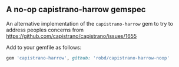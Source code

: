 ## A no-op capistrano-harrow gemspec

An alternative implementation of the `capistrano-harrow` gem to try
to address peoples concerns from https://github.com/capistrano/capistrano/issues/1655

Add to your gemfile as follows:

```ruby
gem 'capistrano-harrow', github: 'robd/capistrano-harrow-noop'
````

